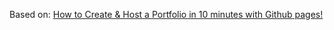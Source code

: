 Based on: [How to Create & Host a Portfolio in 10 minutes with Github pages!](https://www.youtube.com/watch?v=u-RLu_8kwA0)
